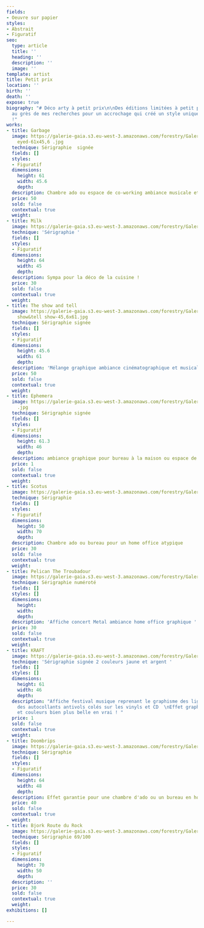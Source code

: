 ```yaml
---
fields:
- Oeuvre sur papier
styles:
- Abstrait
- Figuratif
seo:
  type: article
  title: ''
  heading: ''
  description: ''
  image: ''
template: artist
title: Petit prix
location: ''
birth: ''
death: ''
expose: true
biography: "# Déco arty à petit prix\n\nDes éditions limitées à petit prix,  \nchinées
  au grès de mes recherches pour un accrochage qui créé un style unique, comme vous
  !"
works:
- title: Garbage
  image: https://galerie-gaia.s3.eu-west-3.amazonaws.com/forestry/Galerie-Gaia-Doe
    eyed-61x45,6 .jpg
  technique: Sérigraphie  signée
  fields: []
  styles:
  - Figuratif
  dimensions:
    height: 61
    width: 45.6
    depth: 
  description: Chambre ado ou espace de co-working ambiance musicale et graphique
  price: 50
  sold: false
  contextual: true
  weight: 
- title: Milk
  image: https://galerie-gaia.s3.eu-west-3.amazonaws.com/forestry/Galerie-Gaia-Milk-64x45.jpg
  technique: 'Sérigraphie '
  fields: []
  styles:
  - Figuratif
  dimensions:
    height: 64
    width: 45
    depth: 
  description: Sympa pour la déco de la cuisine !
  price: 30
  sold: false
  contextual: true
  weight: 
- title: The show and tell
  image: https://galerie-gaia.s3.eu-west-3.amazonaws.com/forestry/Galerie-Gaia-the
    show&tell show-45,6x61.jpg
  technique: Sérigraphie signée
  fields: []
  styles:
  - Figuratif
  dimensions:
    height: 45.6
    width: 61
    depth: 
  description: 'Mélange graphique ambiance cinématographique et musicale '
  price: 50
  sold: false
  contextual: true
  weight: 
- title: Ephemera
  image: https://galerie-gaia.s3.eu-west-3.amazonaws.com/forestry/Galerie-Gaia-Ephemera-61,3x46
    .jpg
  technique: Sérigraphie signée
  fields: []
  styles:
  - Figuratif
  dimensions:
    height: 61.3
    width: 46
    depth: 
  description: ambiance graphique pour bureau à la maison ou espace de co-working
  price: 1
  sold: false
  contextual: true
  weight: 
- title: Scotus
  image: https://galerie-gaia.s3.eu-west-3.amazonaws.com/forestry/Galerie-Gaia-scotus-50x70.jpg
  technique: Sérigraphie
  fields: []
  styles:
  - Figuratif
  dimensions:
    height: 50
    width: 70
    depth: 
  description: Chambre ado ou bureau pour un home office atypique
  price: 30
  sold: false
  contextual: true
  weight: 
- title: Pelican The Troubadour
  image: https://galerie-gaia.s3.eu-west-3.amazonaws.com/forestry/Galerie-Gaia-Pelican-61x45,5.jpg
  technique: Sérigraphie numéroté
  fields: []
  styles: []
  dimensions:
    height: 
    width: 
    depth: 
  description: 'Affiche concert Metal ambiance home office graphique '
  price: 30
  sold: false
  contextual: true
  weight: 
- title: KRAFT
  image: https://galerie-gaia.s3.eu-west-3.amazonaws.com/forestry/Galerie-Gaia-KRFT-61x45,7.jpg
  technique: 'Sérigraphie signée 2 couleurs jaune et argent '
  fields: []
  styles: []
  dimensions:
    height: 61
    width: 46
    depth: 
  description: "Affiche festival musique reprenant le graphisme des lignes de code
    des autocollants antivols colés sur les vinyls et CD  \nEffet graphique génial
    et couleurs bien plus belle en vrai ! "
  price: 1
  sold: false
  contextual: true
  weight: 
- title: Doombrips
  image: https://galerie-gaia.s3.eu-west-3.amazonaws.com/forestry/Galerie-Gaia-Doombrips-63,3x48.jpg
  technique: Sérigraphie
  fields: []
  styles:
  - Figuratif
  dimensions:
    height: 64
    width: 48
    depth: 
  description: Effet garantie pour une chambre d'ado ou un bureau en home office !
  price: 40
  sold: false
  contextual: true
  weight: 
- title: Bjork Route du Rock
  image: https://galerie-gaia.s3.eu-west-3.amazonaws.com/forestry/Galerie-Gaia-Bjork-70x50.jpg
  technique: Sérigraphie 69/100
  fields: []
  styles:
  - Figuratif
  dimensions:
    height: 70
    width: 50
    depth: 
  description: ''
  price: 30
  sold: false
  contextual: true
  weight: 
exhibitions: []

---
```

